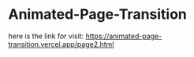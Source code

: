 ﻿# Animated-Page-Transition
 
 here is the link for visit: https://animated-page-transition.vercel.app/page2.html

